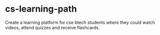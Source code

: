 # cs-learning-path
Create a learning platform for cse btech students where they could watch videos, attend quizzes and receive flashcards.
